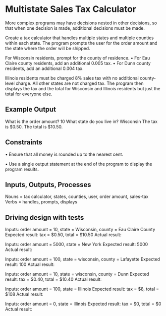# Multistate Sales Tax Calculator

More complex programs may have decisions nested in other
decisions, so that when one decision is made, additional
decisions must be made.

Create a tax calculator that handles multiple states and
multiple counties within each state. The program prompts
the user for the order amount and the state where the order
will be shipped.

For Wisconsin residents, prompt for the county of residence.
• For Eau Claire county residents, add an additional 0.005
tax.
• For Dunn county residents, add an additional 0.004 tax.

Illinois residents must be charged 8% sales tax with no
additional county-level charge. All other states are not
charged tax. The program then displays the tax and the total
for Wisconsin and Illinois residents but just the total for
everyone else.

## Example Output
What is the order amount? 10
What state do you live in? Wisconsin
The tax is $0.50.
The total is $10.50.

## Constraints
• Ensure that all money is rounded up to the nearest cent.

• Use a single output statement at the end of the program
to display the program results.


## Inputs, Outputs, Processes
Nouns = tax calculator, states, counties, user, order amount, sales-tax
Verbs = handles, prompts, displays


## Driving design with tests

Inputs: order amount = 10, state = Wisconsin, county = Eau Claire County 
Expected result: tax = $0.50, total = $10.50
Actual result:

Inputs: order amount = 5000, state = New York
Expected result: 5000
Actual result:

Inputs: order amount = 100, state = wisconsin, county = Lafayette
Expected result: 100
Actual result:

Inputs: order amount = 10, state = wisconsin, county = Dunn
Expected result: tax = $0.40, total = $10.40
Actual result:

Inputs: order amount = 100, state = Illinois
Expected result: tax = $8, total = $108
Actual result:

Inputs: order amount = 0, state = Illinois
Expected result: tax = $0, total = $0
Actual result: